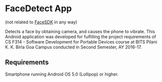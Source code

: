 # FaceDetect App
(not related to [FaceSDK](http://www.luxand.com/FaceSDK) in any way)

Detects a face by obtaining camera, and causes the phone to vibrate. This Android application was developed for fulfilling the project requirements of CS F314 - Software Development for Portable Devices course at BITS Pilani K. K. Birla Goa Campus conducted in Second Semester, AY 2016-17.

## Requirements
Smartphone running Android OS 5.0 (Lollipop) or higher.